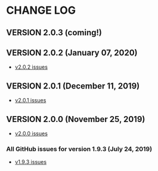 # CHANGE LOG

## VERSION 2.0.3 (coming!)

## VERSION 2.0.2 (January 07, 2020)
* [v2.0.2 issues](https://github.com/LaSalleSoftware/lsv2-novabackend-pkg/milestone/4?closed=1)

## VERSION 2.0.1 (December 11, 2019)
* [v2.0.1 issues](https://github.com/LaSalleSoftware/lsv2-novabackend-pkg/milestone/3?closed=1)

## VERSION 2.0.0 (November 25, 2019)
* [v2.0.0 issues](https://github.com/LaSalleSoftware/lsv2-novabackend-pkg/milestone/2?closed=1)

### All GitHub issues for version 1.9.3 (July 24, 2019)
* [v1.9.3 issues](https://github.com/LaSalleSoftware/lsv2-novabackend-pkg/milestone/1?closed=1)

